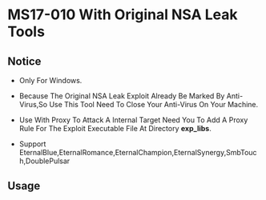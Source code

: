 # MS17-010 With Original NSA Leak Tools



## **Notice**

- Only For Windows.
- Because The Original NSA Leak Exploit Already Be Marked By Anti-Virus,So Use This Tool Need To Close Your Anti-Virus On Your Machine.

- Use With Proxy To Attack A Internal Target Need You To Add A Proxy Rule For The Exploit Executable File At Directory **exp_libs**.

- Support EternalBlue,EternalRomance,EternalChampion,EternalSynergy,SmbTouch,DoublePulsar

## Usage

